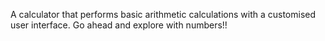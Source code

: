 A calculator that performs basic arithmetic calculations with a customised user interface. Go ahead and explore with numbers!!
